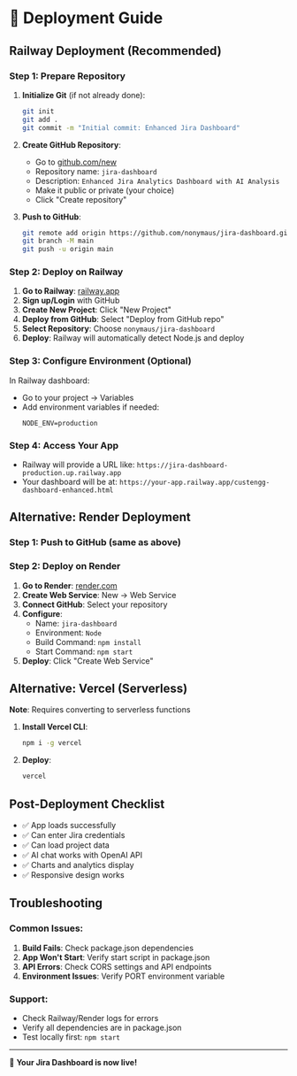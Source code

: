 # 🚀 Deployment Guide

## Railway Deployment (Recommended)

### Step 1: Prepare Repository

1. **Initialize Git** (if not already done):
   ```bash
   git init
   git add .
   git commit -m "Initial commit: Enhanced Jira Dashboard"
   ```

2. **Create GitHub Repository**:
   - Go to [github.com/new](https://github.com/new)
   - Repository name: `jira-dashboard`
   - Description: `Enhanced Jira Analytics Dashboard with AI Analysis`
   - Make it public or private (your choice)
   - Click "Create repository"

3. **Push to GitHub**:
   ```bash
   git remote add origin https://github.com/nonymaus/jira-dashboard.git
   git branch -M main
   git push -u origin main
   ```

### Step 2: Deploy on Railway

1. **Go to Railway**: [railway.app](https://railway.app)
2. **Sign up/Login** with GitHub
3. **Create New Project**: Click "New Project"
4. **Deploy from GitHub**: Select "Deploy from GitHub repo"
5. **Select Repository**: Choose `nonymaus/jira-dashboard`
6. **Deploy**: Railway will automatically detect Node.js and deploy

### Step 3: Configure Environment (Optional)

In Railway dashboard:
- Go to your project → Variables
- Add environment variables if needed:
  ```
  NODE_ENV=production
  ```

### Step 4: Access Your App

- Railway will provide a URL like: `https://jira-dashboard-production.up.railway.app`
- Your dashboard will be at: `https://your-app.railway.app/custengg-dashboard-enhanced.html`

## Alternative: Render Deployment

### Step 1: Push to GitHub (same as above)

### Step 2: Deploy on Render

1. **Go to Render**: [render.com](https://render.com)
2. **Create Web Service**: New → Web Service
3. **Connect GitHub**: Select your repository
4. **Configure**:
   - Name: `jira-dashboard`
   - Environment: `Node`
   - Build Command: `npm install`
   - Start Command: `npm start`
5. **Deploy**: Click "Create Web Service"

## Alternative: Vercel (Serverless)

**Note**: Requires converting to serverless functions

1. **Install Vercel CLI**:
   ```bash
   npm i -g vercel
   ```

2. **Deploy**:
   ```bash
   vercel
   ```

## Post-Deployment Checklist

- ✅ App loads successfully
- ✅ Can enter Jira credentials
- ✅ Can load project data
- ✅ AI chat works with OpenAI API
- ✅ Charts and analytics display
- ✅ Responsive design works

## Troubleshooting

### Common Issues:

1. **Build Fails**: Check package.json dependencies
2. **App Won't Start**: Verify start script in package.json
3. **API Errors**: Check CORS settings and API endpoints
4. **Environment Issues**: Verify PORT environment variable

### Support:

- Check Railway/Render logs for errors
- Verify all dependencies are in package.json
- Test locally first: `npm start`

---

🎉 **Your Jira Dashboard is now live!**

